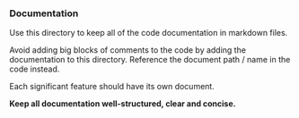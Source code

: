### Documentation

Use this directory to keep all of the code documentation in markdown files.

Avoid adding big blocks of comments to the code by adding the documentation to this directory.
Reference the document path / name in the code instead.

Each significant feature should have its own document.

**Keep all documentation well-structured, clear and concise.**
